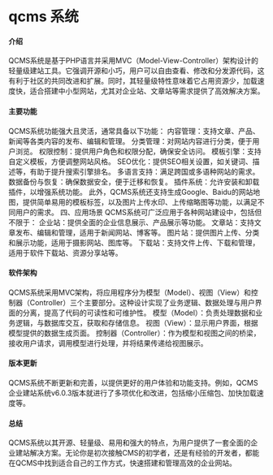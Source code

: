 # qcms 系统

#### 介绍
QCMS系统是基于PHP语言并采用MVC（Model-View-Controller）架构设计的轻量级建站工具。它强调开源和小巧，用户可以自由查看、修改和分发源代码，这有利于社区的共同改进和扩展。同时，其轻量级特性意味着它占用资源少，加载速度快，适合搭建中小型网站，尤其对企业站、文章站等需求提供了高效解决方案。
#### 主要功能
QCMS系统功能强大且灵活，通常具备以下功能：
内容管理：支持文章、产品、新闻等各类内容的发布、编辑和管理。
分类管理：对网站内容进行分类，便于用户浏览。
权限控制：提供用户角色和权限分配，确保安全访问。
模板引擎：支持自定义模板，方便调整网站风格。
SEO优化：提供SEO相关设置，如关键词、描述等，有助于提升搜索引擎排名。
多语言支持：满足跨国或多语种网站的需求。
数据备份与恢复：确保数据安全，便于迁移和恢复。
插件系统：允许安装和卸载插件，以增强系统功能。
此外，QCMS系统还支持生成Google、Baidu的网站地图，提供简单易用的模板标签，以及图片上传水印、上传缩略图等功能，以满足不同用户的需求。
四、应用场景
QCMS系统可广泛应用于各种网站建设中，包括但不限于：
企业站：提供全面的企业信息展示、产品展示等功能。
文章站：支持文章发布、编辑和管理，适用于新闻网站、博客等。
图片站：提供图片上传、分类和展示功能，适用于摄影网站、图库等。
下载站：支持文件上传、下载和管理，适用于软件下载站、资源分享站等。

#### 软件架构
QCMS系统采用MVC架构，将应用程序分为模型（Model）、视图（View）和控制器（Controller）三个主要部分。这种设计实现了业务逻辑、数据处理与用户界面的分离，提高了代码的可读性和可维护性。
模型（Model）：负责处理数据和业务逻辑，与数据库交互，获取和存储信息。
视图（View）：显示用户界面，根据模型提供的数据生成页面。
控制器（Controller）：作为模型和视图之间的桥梁，接收用户请求，调用模型进行处理，并将结果传递给视图展示。

#### 版本更新
QCMS系统不断更新和完善，以提供更好的用户体验和功能支持。例如，QCMS企业建站系统v6.0.3版本就进行了多项优化和改进，包括缩小压缩包、加快加载速度等。

#### 总结
QCMS系统以其开源、轻量级、易用和强大的特点，为用户提供了一套全面的企业建站解决方案。无论你是初次接触CMS的初学者，还是有经验的开发者，都能在QCMS中找到适合自己的工作方式，快速搭建和管理高效的企业网站。


